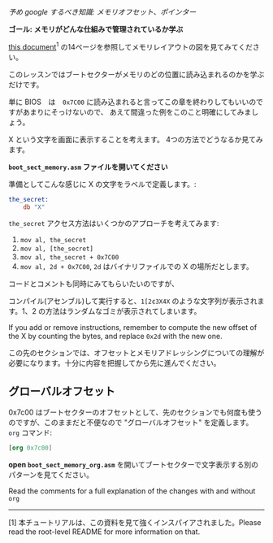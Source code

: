 *予め google するべき知識: メモリオフセット、ポインター*

**ゴール: メモリがどんな仕組みで管理されているか学ぶ**

[this document](
http://www.cs.bham.ac.uk/~exr/lectures/opsys/10_11/lectures/os-dev.pdf)<sup>1</sup> の14ページを参照してメモリレイアウトの図を見てみてください。

このレッスンではブートセクターがメモリのどの位置に読み込まれるのかを学ぶだけです。

単に BIOS　は　`0x7C00` に読み込まれると言ってこの章を終わりしてもいいのですがあまりにそっけないので、
あえて間違った例をこのこと明確にしてみましょう。

X という文字を画面に表示することを考えます。
4つの方法でどうなるか見てみます。

**`boot_sect_memory.asm` ファイルを開いてください**

準備としてこんな感じに X の文字をラベルで定義します。:
```nasm
the_secret:
    db "X"
```

`the_secret` アクセス方法はいくつかのアプローチを考えてみます:

1. `mov al, the_secret`
2. `mov al, [the_secret]`
3. `mov al, the_secret + 0x7C00`
4. `mov al, 2d + 0x7C00`, `2d` はバイナリファイルでの X の場所だとします。

コードとコメントも同時にみてもらいたいのですが、

コンパイル(アセンブル)して実行すると、`1[2¢3X4X` のような文字列が表示されます。1、2 の方法はランダムなゴミが表示されてしまいます。

If you add or remove instructions, remember to compute the new offset of the X
by counting the bytes, and replace `0x2d` with the new one.

この先のセクションでは、オフセットとメモリアドレッシングについての理解が必要になります。十分に内容を把握してから先に進んでください。


グローバルオフセット
-----------------

0x7c00 はブートセクターのオフセットとして、先のセクションでも何度も使うのですが、このままだと不便なので "グローバルオフセット" を定義します。
`org` コマンド:


```nasm
[org 0x7c00]
```

**open `boot_sect_memory_org.asm`** を開いてブートセクターで文字表示する別のパターンを見てください。

Read the comments for a full explanation of the changes with and without `org`

-----

[1] 本チュートリアルは、この資料を見て強くインスパイアされました。Please read the
root-level README for more information on that.
